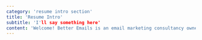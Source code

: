 ```yaml
---
category: 'resume intro section'
title: 'Resume Intro'
subtitle: 'I'll say something here'
content: 'Welcome! Better Emails is an email marketing consultancy owned and operated by me, Dillon Nuanes. I have worked across the email spectrum my entire career building email marketing programs from the ground up. Better Emails is how I offer my skills to a wider audience. I use this website to advertise Better Emails as well as my personal and professional accomplishments.'
---
```


